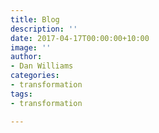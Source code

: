 ```yaml
---
title: Blog
description: ''
date: 2017-04-17T00:00:00+10:00
image: ''
author:
- Dan Williams
categories:
- transformation
tags:
- transformation

---
```

